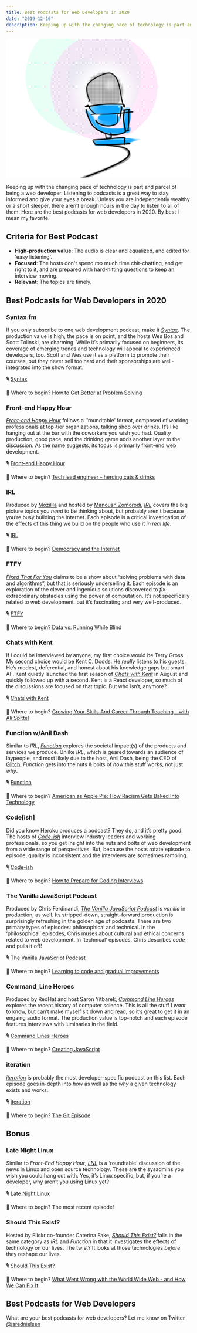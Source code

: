 ```yaml
---
title: Best Podcasts for Web Developers in 2020
date: "2019-12-16"
description: Keeping up with the changing pace of technology is part and parcel of being a web developer. Listening to podcasts is a great way to stay informed and give your eyes a break. Unless you are independently wealthy or a short sleeper, there aren’t enough hours in the day to listen to all of them. Here are the best podcasts for web developers in 2020.
---
```

![Best Podcasts for Web Developers in 2020](./jared-nielsen-2020-best-podcasts-web-developers.png)

Keeping up with the changing pace of technology is part and parcel of being a web developer. Listening to podcasts is a great way to stay informed and give your eyes a break. Unless you are independently wealthy or a short sleeper, there aren’t enough hours in the day to listen to all of them. Here are the best podcasts for web developers in 2020. By best I mean my favorite. 

## Criteria for Best Podcast

* **High-production value**: The audio is clear and equalized, and edited for 'easy listening'.
* **Focused**: The hosts don't spend _too_ much time chit-chatting, and get right to it, and are prepared with hard-hitting questions to keep an interview moving. 
* **Relevant**: The topics are timely.


## Best Podcasts for Web Developers in 2020

### Syntax.fm

If you only subscribe to one web development podcast, make it [_Syntax_](https://syntax.fm/). The production value is high, the pace is on point, and the hosts Wes Bos and Scott Tolinski, are charming. While it’s primarily focused on beginners, its coverage of emerging trends and technology will appeal to experienced developers, too. Scott and Wes use it as a platform to promote their courses, but they never sell too hard and their sponsorships are well-integrated into the show format.

🎙️ [Syntax](https://syntax.fm/) 

🥇 Where to begin? [How to Get Better at Problem Solving](https://syntax.fm/show/198/how-to-get-better-at-problem-solving)

### Front-end Happy Hour

[_Front-end Happy Hour_](https://frontendhappyhour.com/) follows a ‘‘roundtable’ format, composed of working professionals at top-tier organizations, talking shop over drinks. It’s like hanging out at the bar with the coworkers you wish you had. Quality production, good pace, and the drinking game adds another layer to the discussion. As the name suggests, its focus is primarily front-end web development.

🎙️ [Front-end Happy Hour](https://frontendhappyhour.com/) 

🥇 Where to begin? [Tech lead engineer - herding cats & drinks](https://frontendhappyhour.com/episodes/tech-lead-engineer-herding-cats-&-drinks/)

### IRL

Produced by [Mozillla](https://www.mozilla.org/en-US/) and hosted by [Manoush Zomorodi](http://www.manoushz.com/), [_IRL_](https://irlpodcast.org/) covers the big picture topics you _need_ to be thinking about, but probably aren’t because you’re busy building the Internet. Each episode is a critical investigation of the effects of this thing we build on the people who use it _in real life_.

🎙️ [IRL](https://irlpodcast.org/)

🥇 Where to begin? [Democracy and the Internet](https://irlpodcast.org/season5/episode2/)

### FTFY

[_Fixed That For You_](https://fixedthatforyou.com/) claims to be a show about “solving problems with data and algorithms”, but that is seriously underselling it. Each episode is an exploration of the clever and ingenious solutions discovered to _fix_ extraordinary obstacles using the power of computation. It’s not specifically related to web development, but it’s fascinating and very well-produced. 

🎙️ [FTFY](https://fixedthatforyou.com/) 

🥇 Where to begin? [Data vs. Running While Blind](https://fixedthatforyou.com/episodes/data-vs-running-while-blind/)

### Chats with Kent

If I could be interviewed by anyone, my first choice would be Terry Gross. My second choice would be Kent C. Dodds. He _really_ listens to his guests. He’s modest, deferential, and honest about his knowledge gaps but smart AF. Kent quietly launched the first season of [_Chats with Kent_](https://kentcdodds.com/chats-with-kent-podcast/) in August and quickly followed up with a second. Kent is a React developer, so much of the discussions are focused on that topic. But who isn’t, anymore? 

🎙️ [Chats with Kent](https://kentcdodds.com/chats-with-kent-podcast/) 

🥇 Where to begin? [Growing Your Skills And Career Through Teaching - with Ali Spittel](https://kentcdodds.com/chats-with-kent-podcast/seasons/01/episodes/growing-your-skills-and-career-through-teaching-with-ali-spittel)

### Function w/Anil Dash

Similar to _IRL_, [_Function_](https://glitch.com/culture/function/) explores the societal impact(s) of the products and services we produce. Unlike _IRL_, which is geared towards an audience of laypeople, and most likely due to the host, Anil Dash, being the CEO of [Glitch](https://glitch.com/), _Function_ gets into the nuts & bolts of _how_ this stuff works, not just _why_. 

🎙️ [Function](https://glitch.com/culture/function/) 

🥇 Where to begin? [American as Apple Pie: How Racism Gets Baked Into Technology](https://glitch.com/culture/function-episode-16/)

### Code[ish]

Did you know Heroku produces a podcast? They do, and it’s pretty good. The hosts of [_Code-ish_](https://www.heroku.com/podcasts/codeish) interview industry leaders and working professionals, so you get insight into the nuts and bolts of web development from a wide range of perspectives. But, because the hosts rotate episode to episode, quality is inconsistent and the interviews are sometimes rambling.

🎙️ [Code-ish](https://www.heroku.com/podcasts/codeish) 

🥇 Where to begin? [How to Prepare for Coding Interviews](https://www.heroku.com/podcasts/codeish/42-how-to-prepare-for-coding-interviews)

### The Vanilla JavaScript Podcast

Produced by Chris Ferdinandi, [_The Vanilla JavaScript Podcast_](https://vanillajspodcast.com/) is _vanilla_ in production, as well. Its stripped-down, straight-forward production is surprisingly refreshing in the golden age of podcasts. There are two primary types of episodes: philosophical and technical. In the ‘philosophical’ episodes, Chris muses about cultural and ethical concerns related to web development. In ‘technical’ episodes, Chris describes _code_ and pulls it off!

🎙️ [The Vanilla JavaScript Podcast](https://vanillajspodcast.com)

🥇 Where to begin? [Learning to code and gradual improvements](https://vanillajspodcast.com/learning-to-code-and-gradual-improvements/)

### Command_Line Heroes

Produced by RedHat and host Saron Yitbarek, [_Command Line Heroes_](https://www.redhat.com/en/command-line-heroes) explores the recent history of computer science. This is all the stuff I _want_ to know, but can’t make myself sit down and read, so it’s great to get it in an engaing audio format. The production value is top-notch and each episode features interviews with luminaries in the field.

🎙️ [Command Lines Heroes](https://www.redhat.com/en/command-line-heroes) 

🥇 Where to begin? [Creating JavaScript](https://www.redhat.com/en/command-line-heroes/season-3/creating-javascript)

### iteration

[_iteration_](https://iteration.simplecast.com/) is probably the most developer-specific podcast on this list. Each episode goes in-depth into _how_ as well as the _why_ a given technology exists and works. 

🎙️ [iteration](https://iteration.simplecast.com/)

🥇 Where to begin? [The Git Episode](https://iteration.simplecast.com/episodes/s08e02)


## Bonus

### Late Night Linux

Similar to _Front-End Happy Hour_, [_LNL_](https://latenightlinux.com/) is a ‘roundtable’ discussion of the news in Linux and open source technology. These are the sysadmins you wish you could hang out with. Yes, it’s Linux specific, but, if you’re a developer, why aren’t you using Linux yet?

🎙️ [Late Night Linux](https://latenightlinux.com/)

🥇 Where to begin? The most recent episode!


### Should This Exist?

Hosted by Flickr co-founder Caterina Fake, [_Should This Exist?_](https://shouldthisexist.com/) falls in the same category as _IRL_ and _Function_ in that it investigates the effects of technology on our lives. The twist? It looks at those technologies _before_ they reshape our lives.

🎙️ [Should This Exist?](https://shouldthisexist.com/)

🥇 Where to begin? [What Went Wrong with the World Wide Web - and How We Can Fix It](https://shouldthisexist.com/internet/)


## Best Podcasts for Web Developers 

What are your best podcasts for web developers? Let me know on Twitter [@jarednielsen](https://twiter.com/jarednielsen)

